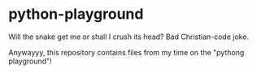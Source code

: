 # python-playground
Will the snake get me or shall I crush its head? 
Bad Christian-code joke. 

Anywayyy, this repository contains files from my time on the "pythong playground"!